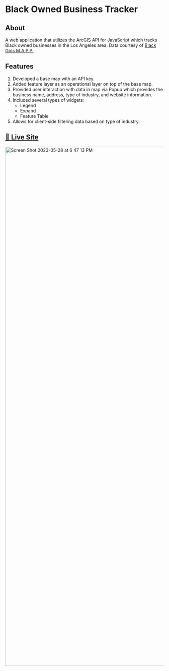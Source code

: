 # Black Owned Business Tracker
## About
<p>A web application that utilizes the ArcGIS API for JavaScript which tracks Black owned businesses in the Los Angeles area. Data courtesy of <a href="https://bgmapp.org/">Black Girls M.A.P.P.</a></p>

## Features
<ol>
  <li>Developed a base map with an API key.</li>
  <li>Added feature layer as an operational layer on top of the base map.</li>
  <li>Provided user interaction with data in map via Popup which provides the business name, address, type of industry, and website information.</li>
  <li>Included several types of widgets:<br>
    <ul>
      <li>Legend</li>
      <li>Expand</li>
      <li>Feature Table</li>
    </ul>
  </li>
  <li>Allows for client-side filtering data based on type of industry.</li>
</ol>

## <a target="_blank" href="https://blackownedbusinessinlosangeles.netlify.app">🔗 Live Site</a>
<img width="1649" alt="Screen Shot 2023-05-28 at 6 47 13 PM" src="https://github.com/EmilyJarecki/arcGIS/assets/107048020/788a81c3-8ad2-474d-a5bb-ddd41b865fbc">

<!-- ### Features to Implement 
- [ ]  -->
